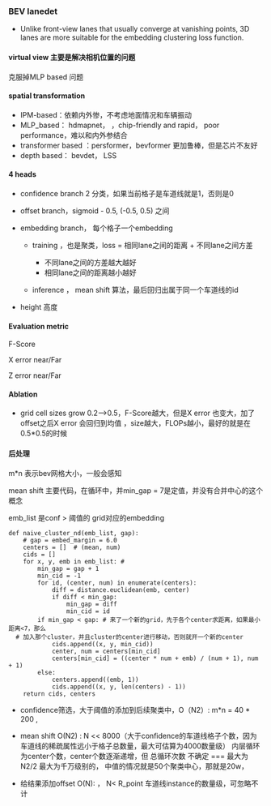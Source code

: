 ### BEV lanedet

- Unlike front-view lanes that usually converge at vanishing
  points, 3D lanes are more suitable for the embedding clustering
  loss function.

#### virtual view 主要是解决相机位置的问题

克服掉MLP based 问题

#### spatial transformation

- IPM-based：依赖内外惨，不考虑地面情况和车辆振动
- MLP_based：  hdmapnet， ，chip-friendly and rapid， poor performance，难以和内外参结合 
- transformer based ：persformer，bevformer 更加鲁棒，但是芯片不友好
- depth based： bevdet， LSS 



#### 4 heads 

- confidence branch 2 分类，如果当前格子是车道线就是1，否则是0
- offset branch，sigmoid - 0.5,  (-0.5, 0.5) 之间
- embedding branch， 每个格子一个embedding

  - training ，也是聚类，loss = 相同lane之间的距离 + 不同lane之间方差

    - 不同lane之间的方差越大越好
    - 相同lane之间的距离越小越好

  - inference ， mean shift 算法，最后回归出属于同一个车道线的id

- height 高度

#### Evaluation metric

F-Score 

X error near/Far

Z error near/Far

#### Ablation

- grid cell sizes grow 0.2-->0.5，F-Score越大，但是X error 也变大，加了offset之后X error 会回归到均值 ，size越大，FLOPs越小，最好的就是在0.5*0.5的时候

#### 后处理

m*n 表示bev网格大小，一般会感知

mean shift 主要代码，在循环中，并min_gap = 7是定值，并没有合并中心的这个概念

emb_list 是conf > 阈值的 grid对应的embedding

```
def naive_cluster_nd(emb_list, gap):
    # gap = embed_margin = 6.0
    centers = []  # (mean, num) 
    cids = []
    for x, y, emb in emb_list: # 
        min_gap = gap + 1
        min_cid = -1
        for id, (center, num) in enumerate(centers):
            diff = distance.euclidean(emb, center)
            if diff < min_gap:
                min_gap = diff
                min_cid = id
        if min_gap < gap: # 来了一个新的grid，先于各个center求距离，如果最小距离<7，那么
  # 加入那个cluster，并且cluster的center进行移动，否则就开一个新的center 
        	cids.append((x, y, min_cid))
            center, num = centers[min_cid]
            centers[min_cid] = ((center * num + emb) / (num + 1), num + 1)
        else:
            centers.append((emb, 1))
            cids.append((x, y, len(centers) - 1))
    return cids, centers
```

- confidence筛选，大于阈值的添加到后续聚类中，O（N2）: m*n = 40 * 200 ,

- mean shift  O(N2)  :  N << 8000（大于confidence的车道线格子个数，因为车道线的稀疏属性远小于格子总数量，最大可估算为4000数量级）  内层循环为center个数，center个数逐渐递增，但 总循环次数  不确定 === 最大为N2/2 最大为千万级别的， 中值的情况就是50个聚类中心，那就是20w，
- 给结果添加offset O(N): ， N<  R_point  车道线instance的数量级，可忽略不计



